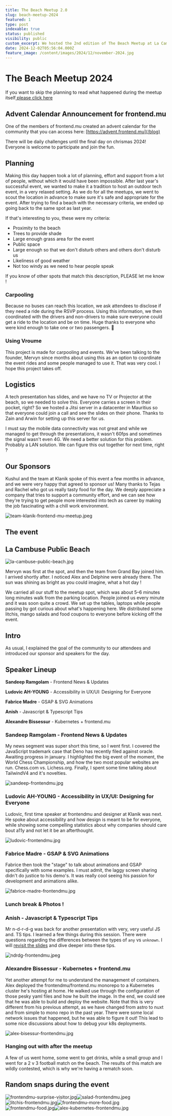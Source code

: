 ```yaml
---
title: The Beach Meetup 2.0
slug: beach-meetup-2024
featured: 1
type: post
indexable: true
status: published
visibility: public
custom_excerpt: We hosted the 2nd edition of The Beach Meetup at La Cambuse with 40 people attending tech talks
date: 2024-12-02T05:56:04.000Z
feature_image: /content/images/2024/12/november-2024.jpg
---
```


# The Beach Meetup 2024

If you want to skip the planning to read what happened during the meetup itself[ please click here](#the-event)

## Advent Calendar Announcement for frontend.mu

One of the members of frontend.mu created an advent calendar for the community that you can access here: [https://advent.frontend.mu](/blog)

There will be daily challenges until the final day on chrismas 2024! Everyone is welcome to participate and join the fun.

## Planning

Making this day happen took a lot of planning, effort and support from a lot of people, without which it would have been impossible. After last year's successful event, we wanted to make it a tradition to host an outdoor tech event, in a very relaxed setting. As we do for all the meetups, we went to scout the location in advance to make sure it's safe and appropriate for the event. After trying to find a beach with the necessary criteria, we ended up going back to the same spot as last year.

If that's interesting to you, these were my criteria:

- Proximity to the beach
- Trees to provide shade
- Large enough grass area for the event
- Public space
- Large enough so that we don't disturb others and others don't disturb us
- Likeliness of good weather
- Not too windy as we need to hear people speak

If you know of other spots that match this description, PLEASE let me know !

### Carpooling

Because no buses can reach this location, we ask attendees to disclose if they need a ride during the RSVP process. Using this information, we then coordinated with the drivers and non-drivers to make sure everyone could get a ride to the location and be on time. Huge thanks to everyone who were kind enough to take one or two passengers. 🙏

### Using Vroume

This project is made for carpooling and events. We've been talking to the founder, Mervyn since months about using this as an option to coordinate the event rides and some people managed to use it. That was very cool. I hope this project takes off.

## Logistics

A tech presentation has slides, and we have no TV or Projector at the beach, so we needed to solve this. Everyone carries a screen in their pocket, right? So we hosted a Jitsi server in a datacenter in Mauritius so that everyone could join a call and see the slides on their phone. Thanks to Zain and Arwin for setting up this server for us.

I must say the mobile data connectivity was not great and while we managed to get through the presentations, it wasn't 60fps and sometimes the signal wasn't even 4G. We need a better solution for this problem. Probably a LAN solution. We can figure this out together for next time, right ?

## Our Sponsors

Kushul and the team at Klanik spoke of this event a few months in advance, and we were very happy that agreed to sponsor us! Many thanks to Tejas and Rachel who got us really tasty food for the day. We deeply appreciate a company that tries to support a community effort, and we can see how they're trying to get people more interested into tech as career by making the job fascinating with a chill work environment.

![team-klanik-frontend-mu-meetup.jpeg](/content/images/2024/12/team-klanik-frontend-mu-meetup.jpeg)

## The event

## La Cambuse Public Beach

![la-cambuse-public-beach.jpg](/content/images/2024/12/la-cambuse-public-beach.jpg)

Mervyn was first at the spot, and then the team from Grand Bay joined him. I arrived shortly after. I noticed Alex and Delphine were already there. The sun was shining as bright as you could imagine, what a hot day !

We carried all our stuff to the meetup spot, which was about 5–6 minutes long minutes walk from the parking location. People joined us every minute and it was soon quite a crowd. We set up the tables, laptops while people passing by got curious about what's happening here. We distributed some litchis, mango salads and food coupons to everyone before kicking off the event.

## Intro

As usual, I explained the goal of the community to our attendees and introduced our sponsor and speakers for the day.

## Speaker Lineup

**Sandeep Ramgolam** - Frontend News & Updates

**Ludovic AH-YOUNG** - Accessibility in UX/UI: Designing for Everyone

**Fabrice Madre** - GSAP & SVG Animations

**Anish** - Javascript & Typescript Tips

**Alexandre Bissessur** - Kubernetes + frontend.mu

### **Sandeep Ramgolam** - Frontend News & Updates

My news segment was super short this time, so I went first. I covered the JavaScript trademark case that Deno has recently filed against oracle. Awaiting progress in january. I highlighted the big event of the moment, the World Chess Championship, and how the two most popular websites are run. Chess.com vs. Lichess.org. Finally, I spent some time talking about TailwindV4 and it's novelties.

![sandeep-frontendmu.jpg](/content/images/2024/12/sandeep-frontendmu.jpg)

### **Ludovic AH-YOUNG** - Accessibility in UX/UI: Designing for Everyone

Ludovic, first time speaker at frontendmu and designer at Klanik was next. He spoke about accessibility and how design is meant to be for everyone, while showing some compelling statistics about why companies should care bout a11y and not let it be an afterthought.

![ludovic-frontendmu.jpg](/content/images/2024/12/ludovic-frontendmu.jpg)

### **Fabrice Madre** - GSAP & SVG Animations

Fabrice then took the "stage" to talk about animations and GSAP specifically with some examples. I must admit, the laggy screen sharing didn't do justice to his demo's. It was really cool seeing his passion for development and animations alike.

![fabrice-madre-frontendmu.jpg](/content/images/2024/12/fabrice-madre-frontendmu.jpg)

### Lunch break & Photos !

### **Anish** - Javascript & Typescript Tips

Mr n-d-r-d-g was back for another presentation with very, very useful JS and. TS tips. I learned a few things during this session. There were questions regarding the differences between the types of `any` vs `unknown`. I will [revisit the slides](https://slides.n-d-r-d-g.com/frontend.mu/2024-11-30/JavaScript-and-TypeScript-Tips?slideIndex=0\&stepIndex=0) and dive deeper into these tips.

![ndrdg-frontendmu.jpeg](/content/images/2024/12/ndrdg-frontendmu.jpeg)

### **Alexandre Bissessur** - Kubernetes + frontend.mu

Yet another attempt for me to understand the management of containers. Alex deployed the frontendmu/frontend.mu monorepo to a Kubernetes cluster he's hosting at home. He walked use through the configuration of those pesky yaml files and how he built the image. In the end, we could see that he was able to build and deploy the website. Note that this is very different from his previous attempt, as we have changed from astro to nuxt and from simple to mono repo in the past year. There were some local network issues that happened, but he was able to figure it out! This lead to some nice discussions about how to debug your k8s deployments.

![alex-bisessur-frontendmu.jpg](/content/images/2024/12/alex-bisessur-frontendmu.jpg)

### Hanging out with after the meetup

A few of us went home, some went to get drinks, while a small group and I went for a 2 v 3 football match on the beach. The results of this match are wildly contested, which is why we're having a rematch soon.

## Random snaps during the event

![frontendmu-surprise-visitor.jpg](/content/images/2024/12/frontendmu-surprise-visitor.jpg)![salad-frontendmu.jpeg](/content/images/2024/12/salad-frontendmu.jpeg)![litchis-frontendmu.jpg](/content/images/2024/12/litchis-frontendmu.jpg)![frontendmu-more-food.jpg](/content/images/2024/12/frontendmu-more-food.jpg)![frontendmu-food.jpg](/content/images/2024/12/frontendmu-food.jpg)![alex-kubernetes-frontendmu.jpg](/content/images/2024/12/alex-kubernetes-frontendmu.jpg)
